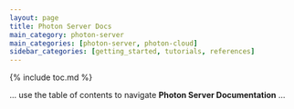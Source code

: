 ```yaml
---
layout: page
title: Photon Server Docs
main_category: photon-server
main_categories: [photon-server, photon-cloud]
sidebar_categories: [getting_started, tutorials, references]
---
```

{% include toc.md %}

... use the table of contents to navigate **Photon Server Documentation** ...